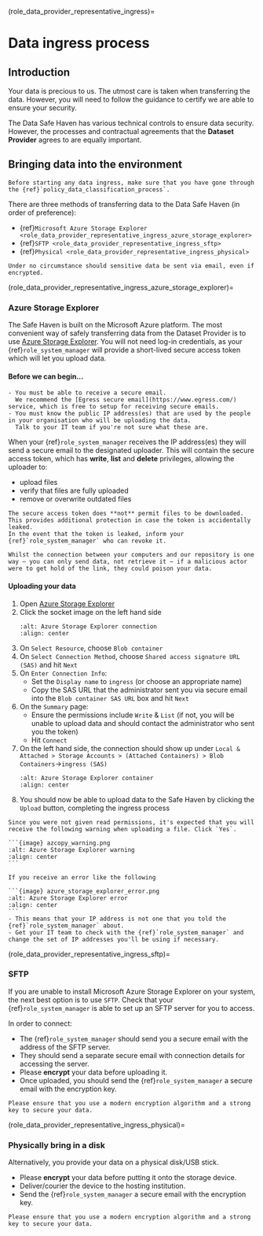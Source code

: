 (role_data_provider_representative_ingress)=
# Data ingress process

## Introduction

Your data is precious to us.
The utmost care is taken when transferring the data.
However, you will need to follow the guidance to certify we are able to ensure your security.

The Data Safe Haven has various technical controls to ensure data security.
However, the processes and contractual agreements that the **Dataset Provider** agrees to are equally important.

## Bringing data into the environment

```{attention}
Before starting any data ingress, make sure that you have gone through the {ref}`policy_data_classification_process`.
```

There are three methods of transferring data to the Data Safe Haven (in order of preference):

- {ref}`Microsoft Azure Storage Explorer <role_data_provider_representative_ingress_azure_storage_explorer>`
- {ref}`SFTP <role_data_provider_representative_ingress_sftp>`
- {ref}`Physical <role_data_provider_representative_ingress_physical>`

```{danger}
Under no circumstance should sensitive data be sent via email, even if encrypted.
```

(role_data_provider_representative_ingress_azure_storage_explorer)=
### Azure Storage Explorer

The Safe Haven is built on the Microsoft Azure platform.
The most convenient way of safely transferring data from the Dataset Provider is to use [Azure Storage Explorer](https://azure.microsoft.com/en-us/features/storage-explorer/).
You will not need log-in credentials, as your {ref}`role_system_manager` will provide a short-lived secure access token which will let you upload data.

#### Before we can begin...

```{important}
- You must be able to receive a secure email.
  We recommend the [Egress secure email](https://www.egress.com/) service, which is free to setup for receiving secure emails.
- You must know the public IP address(es) that are used by the people in your organisation who will be uploading the data.
  Talk to your IT team if you're not sure what these are.
```

When your {ref}`role_system_manager` receives the IP address(es) they will send a secure email to the designated uploader.
This will contain the secure access token, which has **write**, **list** and **delete** privileges, allowing the uploader to:

- upload files
- verify that files are fully uploaded
- remove or overwrite outdated files

```{attention}
The secure access token does **not** permit files to be downloaded.
This provides additional protection in case the token is accidentally leaked.
In the event that the token is leaked, inform your {ref}`role_system_manager` who can revoke it.
```

```{danger}
Whilst the connection between your computers and our repository is one way – you can only send data, not retrieve it – if a malicious actor were to get hold of the link, they could poison your data.
```

#### Uploading your data

1. Open [Azure Storage Explorer](https://azure.microsoft.com/en-us/features/storage-explorer/)
2. Click the socket image on the left hand side
   ```{image} azure_storage_explorer_connect.png
   :alt: Azure Storage Explorer connection
   :align: center
   ```
3. On `Select Resource`, choose `Blob container`
4. On `Select Connection Method`, choose `Shared access signature URL (SAS)` and hit `Next`
5. On `Enter Connection Info`:
   - Set the `Display name` to `ingress` (or choose an appropriate name)
   - Copy the SAS URL that the administrator sent you via secure email into the `Blob container SAS URL` box and hit `Next`
6. On the `Summary` page:
   - Ensure the permissions include `Write` & `List` (if not, you will be unable to upload data and should contact the administrator who sent you the token)
   - Hit `Connect`
7. On the left hand side, the connection should show up under `Local & Attached > Storage Accounts > (Attached Containers) > Blob Containers`->`ingress (SAS)`
   ```{image} azure_storage_explorer_container.png
   :alt: Azure Storage Explorer container
   :align: center
   ```
8. You should now be able to upload data to the Safe Haven by clicking the `Upload` button, completing the ingress process

````{note}
Since you were not given read permissions, it's expected that you will receive the following warning when uploading a file. Click `Yes`.

```{image} azcopy_warning.png
:alt: Azure Storage Explorer warning
:align: center
```
````

````{error}
If you receive an error like the following

```{image} azure_storage_explorer_error.png
:alt: Azure Storage Explorer error
:align: center
```
- This means that your IP address is not one that you told the {ref}`role_system_manager` about.
- Get your IT team to check with the {ref}`role_system_manager` and change the set of IP addresses you'll be using if necessary.
````

(role_data_provider_representative_ingress_sftp)=
### SFTP

If you are unable to install Microsoft Azure Storage Explorer on your system, the next best option is to use `SFTP`.
Check that your {ref}`role_system_manager` is able to set up an SFTP server for you to access.

In order to connect:

- The {ref}`role_system_manager` should send you a secure email with the address of the SFTP server.
- They should send a separate secure email with connection details for accessing the server.
- Please **encrypt** your data before uploading it.
- Once uploaded, you should send the {ref}`role_system_manager` a secure email with the encryption key.

```{caution}
Please ensure that you use a modern encryption algorithm and a strong key to secure your data.
```

(role_data_provider_representative_ingress_physical)=
### Physically bring in a disk

Alternatively, you provide your data on a physical disk/USB stick.

- Please **encrypt** your data before putting it onto the storage device.
- Deliver/courier the device to the hosting institution.
- Send the {ref}`role_system_manager` a secure email with the encryption key.

```{caution}
Please ensure that you use a modern encryption algorithm and a strong key to secure your data.
```
